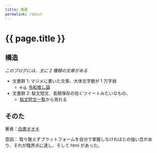 ```yaml
---
title: 概要
permalink: /about
---
```


# {{ page.title }}

## 構造
_このブログには、主に 2 種類の文章がある_

- 文書群 1: マジメに書いた文章、大体文字数が 1 万字弱
  - e.g. [令和推し論]({{site.baseurl}}/article/令和推し論)
- 文書群 2: 駄文短文、長期保存の効くツイートみたいなもの、
  - [駄文短文一覧]({{site.baseurl}}/memo)から見れる

## そのた
著者：[白書オオキ]({{site.baseurl}}/author)

意図：
取り敢えずプラットフォームを自分で掌握しなければとの強い念があり、それが臨界点に達し、そして html があった。
